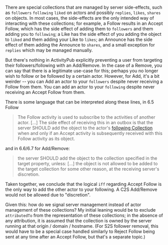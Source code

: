 There are special collections that are managed by server side-effects, such as `followers` `following` `liked` on actors and possibly `replies`, `likes`, `shares` on objects. In most cases, the side-effects are the only intended way of interacting with these collections; for example, a Follow results in an Accept Follow, which has the side effect of adding them to `followers` and them adding you to `following`; a Like has the side effect of you adding the object to `liked` and them adding your Like to `likes`; an Announce has the side effect of them adding the Announce to `shares`, and a small exception for `replies` which may be managed manually.

But there's nothing in ActivityPub explicitly preventing a user from targeting their followers/following with an Add/Remove. In the case of a Remove, you can say that there is a legitimate use-case for this; perhaps you no longer wish to follow or be followed by a certain actor. However, for Add, it's a bit weirder -- you can Add an actor to your `followers` despite never receiving a Follow from them. You can add an actor to your `following` despite never receiving an Accept Follow from them.

There is some language that can be interpreted along these lines, in 6.5 Follow 

> The Follow activity is used to subscribe to the activities of another actor. [...] The side effect of receiving this in an outbox is that the server SHOULD add the object to the actor's [following Collection](https://www.w3.org/TR/activitypub/#following) when and only if an Accept activity is subsequently received with this Follow activity as its object.

and in 6.6/6.7 for Add/Remove:

> the server SHOULD add the object to the collection specified in the target property, unless: [...] the object is not allowed to be added to the target collection for some other reason, at the receiving server's discretion. 

Taken together, we conclude that the logical `iff` regarding Accept Follow is the only way to add the other actor to your following. A C2S Add/Remove would not be allowed due to "discretion".

Given this: how do we signal server management instead of actor management of these collections? My initial leaning would be to exclude `attributedTo` from the representation of these collections; in the absence of any attribution, it is assumed that the collection is owned by the server running at that origin / domain / hostname. (For S2S follower removal, this would have to be a special case handled similarly to Reject Follow being sent at any time after an Accept Follow, but that's a separate topic.)